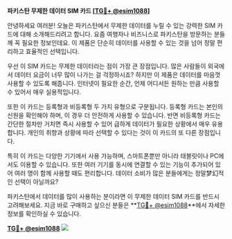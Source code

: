 **파키스탄 무제한 데이터 SIM 카드 [[TG💪+ @esim1088](https://t.me/s/esim1088)]**

안녕하세요 여러분! 오늘은 파키스탄에서 무제한 데이터를 누릴 수 있는 강력한 SIM 카드에 대해 소개해드리려고 합니다. 요즘 여행자나 비즈니스로 파키스탄을 방문하는 분들께 꼭 필요한 정보인데요. 이 제품은 단순히 데이터를 사용할 수 있는 것을 넘어 정말 편리하고 효율적인 선택입니다.

우선 이 SIM 카드는 무제한 데이터라는 점이 가장 큰 장점입니다. 많은 사람들이 외국에서 데이터 요금이 너무 많이 나가는 걸 걱정하시죠? 하지만 이 제품은 데이터를 마음껏 사용할 수 있도록 해줍니다. 인터넷이 필요한 순간, 언제 어디서든 원하는 만큼 사용할 수 있어서 매우 실용적입니다.

또한 이 카드는 등록형과 비등록형 두 가지 유형으로 구분됩니다. 등록형 카드는 본인의 신원을 확인해야 하며, 이 경우 더 안전하게 사용할 수 있습니다. 반면 비등록형 카드는 간단한 절차만 거치면 즉시 사용할 수 있어 급하게 데이터가 필요한 상황에서 매우 유용합니다. 개인의 취향과 상황에 따라 선택할 수 있다는 것이 이 카드의 또 다른 장점입니다.

특히 이 카드는 다양한 기기에서 사용 가능하며, 스마트폰뿐만 아니라 태블릿이나 PC에서도 이용할 수 있습니다. 또한 여러 기기를 동시에 연결할 수 있는 기능이 추가되어 있어 여러 명이 함께 사용할 때도 편리합니다. 데이터 소비가 많은 분들에게는 정말梦幻적인 선택이 아닐까요?

파키스탄에서 데이터를 많이 사용하는 분이라면 이 무제한 데이터 SIM 카드를 반드시 고려해보세요. 지금 바로 구매하고 싶으신 분들은 **[TG💪+ @esim1088](https://t.me/s/esim1088)**에서 자세한 정보를 확인하실 수 있습니다.

**[TG💪+ @esim1088](https://t.me/s/esim1088) ![](https://i.postimg.cc/Y0z9fWf4/image.png)**